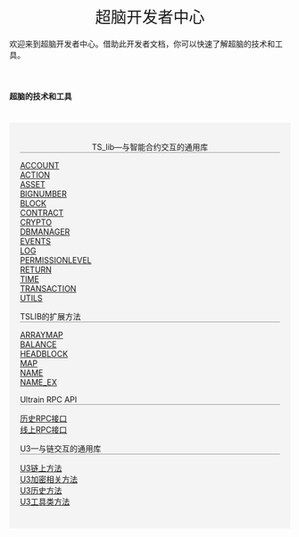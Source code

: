 <!DOCTYPE html>
<html>
  <head>
    <meta charset="utf-8">
    <meta name="viewport" content="width=device-width,initial-scale=1.0">
    <title>docs_homepage</title>
<link href="https://cdn.bootcss.com/twitter-bootstrap/4.2.1/css/bootstrap.min.css" rel="stylesheet">

  </head>
  <style scoped >
  h1, h2 {
    font-weight: normal;
  }
  ul {
    /* list-style-type: none; */
    padding: 0;
    text-align: left;
  }
  li {
    display: block;
    margin: 0;

  }
  ul a {
      font-size:22px;
  font-family:SourceSansPro-Regular;
  font-weight:400;
  color:rgba(110,111,112,1);
  position: relative;
  padding-left: 10px;
  }

  li a::before {
    content: '';
    width:4px;
    height:4px;
    border-radius: 50%;
    background:#000000;
    position: absolute;
      /* display: block; */
      left: 0;
      top: 15px;
  }

  .content-title {
    font-size:22px;
    font-family:SourceSansPro-Bold;
    font-weight:bold;
    color:rgba(0,0,0,1);
    padding-bottom: 10px;
    border-bottom: 1px solid #979797;
    text-align:left;
    margin-bottom:10px;
  }

  .content-container {
    margin:40px 120px;
    padding:40px 30px;
    background:rgba(245,247,247,1);
  }

  .content-container .content-row:first-child {
    margin-bottom: 40px;
  }

  @media screen and (max-width:576px) {
     .content-container {
        margin:40px 20px;
    }
  }

  </style>
  <body>
  <h1 align="center">超脑开发者中心</h1>
  <div>欢迎来到超脑开发者中心。借助此开发者文档，你可以快速了解超脑的技术和工具。</div>
    <div ></br></br>
      <h4>超脑的技术和工具</h4>
      <div class="content-container" style="background-color: #f4f4f4;padding: 1.2rem 1.2rem 2.4rem;margin: 2.4rem 0;" >
          <div class="row content-row">
						<div class="col-sm-12 col-xs-12">
								<p class="content-title" style="text-align:center;border-bottom: 1px solid #979797;">TS_lib—与智能合约交互的通用库</p>
									<div class="row content-row">
											<div class="col-sm-3 col-xs-12">
													<div>
															<a href="#/docs-cn/ts-lib/01-ts-account.md">ACCOUNT</a>
													</div>
													<div>
															<a href="#/docs-cn/ts-lib/02-ts-action.md">ACTION</a>
													</div>
													<div>
															<a href="#/docs-cn/ts-lib/03-ts-asset.md">ASSET</a>
													</div>
													<div>
															<a href="#/docs-cn/ts-lib/04-ts-bigNumber.md">BIGNUMBER</a>
													</div>
											</div>
											<div class="col-sm-3 col-xs-12">
													<div>
															<a href="#/docs-cn/ts-lib/05-ts-block.md">BLOCK</a>
													</div>
													<div>
															<a href="#/docs-cn/ts-lib/06-ts-contract.md">CONTRACT</a>
													</div>
													<div>
															<a href="#/docs-cn/ts-lib/07-ts-crypto.md">CRYPTO</a>
													</div>
													<div>
															<a href="#/docs-cn/ts-lib/08-ts-dbmanager.md">DBMANAGER</a>
													</div>
											</div>
											<div class="col-sm-3 col-xs-12">
													<div>
															<a href="#/docs-cn/ts-lib/09-ts-events.md">EVENTS</a>
													</div>
													<div>
															<a href="#/docs-cn/ts-lib/10-ts-log.md">LOG</a>
													</div>
													<div>
															<a href="#/docs-cn/ts-lib/11-ts-PermissionLevel.md">PERMISSIONLEVEL</a>
													</div>
													<div>
															<a href="#/docs-cn/ts-lib/12-ts-return.md">RETURN</a>
													</div>
											</div>
											<div class="col-sm-3 col-xs-12">
													<div>
															<a href="#/docs-cn/ts-lib/13-ts-time.md">TIME</a>
													</div>
													<div>
															<a href="#/docs-cn/ts-lib/14-ts-transaction.md">TRANSACTION</a>
													</div>
													<div>
															<a href="#/docs-cn/ts-lib/15-ts-utils.md">UTILS</a>
													</div>
											</div>
									</div>	
						</div>
	 <div class="col-sm-4 col-xs-12">
	        <p class="content-title" style="border-bottom: 1px solid #979797;">TSLIB的扩展方法</p>
	         <div>
			<div>
				<a href="#/docs-cn/ts-lib-extend/01-lib-arraymap">ARRAYMAP</a>
			</div>
			<div>
				<a href="#/docs-cn/ts-lib-extend/02-lib-balance">BALANCE</a>
			</div>
			<div>
				<a href="#/docs-cn/ts-lib-extend/03-lib-headblock">HEADBLOCK</a>
			</div>
			<div>
				<a href="#/docs-cn/ts-lib-extend/04-lib-map">MAP</a>
			</div>
			<div>
				<a href="#/docs-cn/ts-lib-extend/05-lib-name">NAME</a>
			</div>
			<div>
				<a href="#/docs-cn/ts-lib-extend/06-lib-name_ex">NAME_EX</a>
			</div>
		</div>
	</div>
        <div class="col-sm-4 col-xs-12">
                <p class="content-title" style="border-bottom: 1px solid #979797;">Ultrain RPC API</p>
                 <div>
			<div>
				<a href="#/docs-cn/ultrain-rpc/01-history-rpc-api">历史RPC接口</a>
			</div>
			<div>
				<a href="#/docs-cn/ultrain-rpc/02-online-rpc-api">线上RPC接口</a>
			</div>
		</div>
	</div>
	<div class="col-sm-4 col-xs-12">
		<p class="content-title" style="border-bottom: 1px solid #979797;">U3—与链交互的通用库</p>
		<div>
			<div>
				<a href="#/docs-cn/u3/01-u3-chain.md">U3链上方法</a>
			</div>
			<div>
				<a href="#/docs-cn/u3/02-u3-ecc.md">U3加密相关方法</a>
			</div>
			<div>
				<a href="#/docs-cn/u3/03-u3-history.md">U3历史方法</a>
			</div>
			<div>
				<a href="#/docs-cn/u3/04-u3-utils.md">U3工具类方法</a>
			</div>
		</div>
	</div>
	</div>
	</div>
</div>
  </body>
</html>
